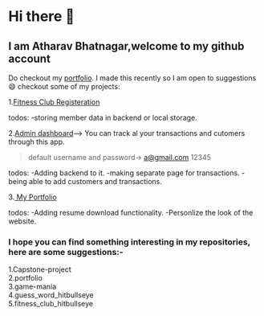 # Hi there 👋

<!--
**atharva-bhatnagar/atharva-bhatnagar** is a ✨ _special_ ✨ repository because its `README.md` (this file) appears on your GitHub profile.

Here are some ideas to get you started:

- 🔭 I’m currently working on ...
- 🌱 I’m currently learning ...
- 👯 I’m looking to collaborate on ...
- 🤔 I’m looking for help with ...
- 💬 Ask me about ...
- 📫 How to reach me: ...
- 😄 Pronouns: ...
- ⚡ Fun fact: ...
-->
## I am Atharav Bhatnagar,welcome to my github account

Do checkout my [portfolio](https://portfolio-one-phi-73.vercel.app/). I made this recently so I am open to suggestions😄 
checkout some of my projects:

1.[Fitness Club Registeration](https://fitness-club-bullseye-rust.vercel.app/)

todos:
-storing member data in backend or local storage.

2.[Admin dashboard](https://capstone-project-lovat-two.vercel.app/)--> You can track al your transactions and cutomers through this app.
>default username and password->
a@gmail.com
12345

todos:
-Adding backend to it.
-making separate page for transactions.
-being able to add customers and transactions.

3.[ My Portfolio](https://portfolio-one-phi-73.vercel.app/)

todos:
-Adding resume download functionality.
-Personlize the look of the website.



### I hope you can find something interesting in my repositories, here are some suggestions:-

1.Capstone-project\
2.portfolio\
3.game-mania\
4.guess_word_hitbullseye\
5.fitness_club_hitbullseye
